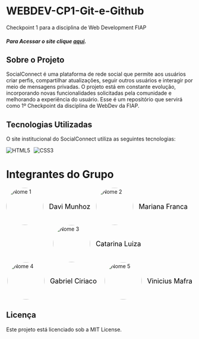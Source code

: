 # WEBDEV-CP1-Git-e-Github

Checkpoint 1 para a disciplina de Web Development FIAP

##### Para Acessar o site clique [aqui](https://davimunhoz1005.github.io/WEBDEV-CP1-Git-e-Github/Case-Social-Connect-main/).

## Sobre o Projeto

SocialConnect é uma plataforma de rede social que permite aos usuários criar perfis, compartilhar atualizações, seguir outros usuários e interagir por meio de mensagens privadas. O projeto está em constante evolução, incorporando novas funcionalidades solicitadas pela comunidade e melhorando a experiência do usuário. Esse é um repositório que servirá como 1º Checkpoint da disciplina de WebDev da FIAP.

## Tecnologias Utilizadas

O site institucional do SocialConnect utiliza as seguintes tecnologias:

<div style="display: flex; gap: 10px;">
  <img src="https://img.shields.io/badge/html5-%23E34F26.svg?style=for-the-badge&logo=html5&logoColor=white" alt="HTML5">
  <img src="https://img.shields.io/badge/css3-%231572B6.svg?style=for-the-badge&logo=css3&logoColor=white" alt="CSS3">
</div>

# Integrantes do Grupo  

<div style="display: flex; flex-wrap: wrap; justify-content: space-around; margin-bottom: 20px;">
  <div style="display: flex; align-items: center; margin-right: 15px;">
    <img src="https://github.com/DaviMunhoz1005.png" alt="Nome 1" style="border-radius: 50%; width: 100px; height: 100px; margin-right: 15px;">
    <a href="https://github.com/DaviMunhoz1005" style="font-size: 18px; text-decoration: none; color: black;">Davi Munhoz</a>
  </div>

  <div style="display: flex; align-items: center; margin-right: 15px;">
    <img src="https://github.com/MariFranca.png" alt="Nome 2" style="border-radius: 50%; width: 100px; height: 100px; margin-right: 15px;">
    <a href="https://github.com/MariFranca" style="font-size: 18px; text-decoration: none; color: black;">Mariana Franca</a>
  </div>

  <div style="display: flex; align-items: center; margin-right: 15px;">
    <img src="https://github.com/catvergueiro.png" alt="Nome 3" style="border-radius: 50%; width: 100px; height: 100px; margin-right: 15px;">
    <a href="https://github.com/catvergueiro" style="font-size: 18px; text-decoration: none; color: black;">Catarina Luiza</a>
  </div>

  <div style="display: flex; align-items: center; margin-right: 15px;">
    <img src="https://github.com/Gabsgc01.png" alt="Nome 4" style="border-radius: 50%; width: 100px; height: 100px; margin-right: 15px;">
    <a href="https://github.com/Gabsgc01" style="font-size: 18px; text-decoration: none; color: black;">Gabriel Ciriaco</a>
  </div>

  <div style="display: flex; align-items: center;">
    <img src="https://github.com/Mafraaa.png" alt="Nome 5" style="border-radius: 50%; width: 100px; height: 100px; margin-right: 15px;">
    <a href="https://github.com/Mafraaa" style="font-size: 18px; text-decoration: none; color: black;">Vinicius Mafra</a>
  </div>
</div>

## Licença

Este projeto está licenciado sob a MIT License.
